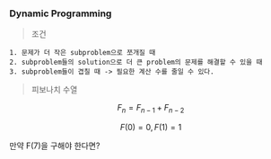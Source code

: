 ### Dynamic Programming

> 조건

    1. 문제가 더 작은 subproblem으로 쪼개질 때
    2. subproblem들의 solution으로 더 큰 problem의 문제를 해결할 수 있을 때
    3. subproblem들이 겹칠 때 -> 필요한 계산 수를 줄일 수 있다.

> 피보나치 수열

$$F_{n} = F_{n-1} + F_{n-2}$$

$$F(0) = 0, F(1) = 1$$

만약 F(7)을 구해야 한다면?
